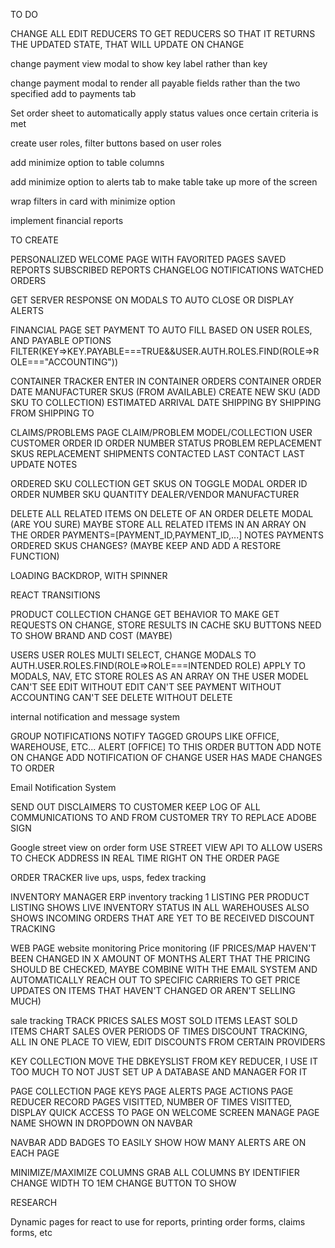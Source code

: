TO DO

CHANGE ALL EDIT REDUCERS TO GET REDUCERS SO THAT IT RETURNS THE UPDATED STATE, THAT WILL UPDATE ON CHANGE

change payment view modal to show key label rather than key

change payment modal to render all payable fields rather than the two specified
add to payments tab

Set order sheet to automatically apply status values once certain criteria is met

create user roles, filter buttons based on user roles

add minimize option to table columns

add minimize option to alerts tab to make table take up more of the screen

wrap filters in card with minimize option

implement financial reports

TO CREATE

PERSONALIZED WELCOME PAGE WITH FAVORITED PAGES
SAVED REPORTS
SUBSCRIBED REPORTS
CHANGELOG
NOTIFICATIONS
WATCHED ORDERS

GET SERVER RESPONSE ON MODALS TO AUTO CLOSE OR DISPLAY ALERTS

FINANCIAL PAGE
SET PAYMENT TO AUTO FILL BASED ON USER ROLES, AND PAYABLE OPTIONS
FILTER(KEY=>KEY.PAYABLE===TRUE&&USER.AUTH.ROLES.FIND(ROLE=>ROLE==="ACCOUNTING"))

CONTAINER TRACKER
ENTER IN CONTAINER ORDERS
CONTAINER ORDER DATE
MANUFACTURER
SKUS (FROM AVAILABLE)
CREATE NEW SKU (ADD SKU TO COLLECTION)
ESTIMATED ARRIVAL DATE
SHIPPING BY
SHIPPING FROM
SHIPPING TO

CLAIMS/PROBLEMS PAGE
CLAIM/PROBLEM MODEL/COLLECTION
USER
CUSTOMER
ORDER ID
ORDER NUMBER
STATUS
PROBLEM
REPLACEMENT SKUS
REPLACEMENT SHIPMENTS
CONTACTED
LAST CONTACT
LAST UPDATE
NOTES

ORDERED SKU COLLECTION
GET SKUS ON TOGGLE MODAL
ORDER ID
ORDER NUMBER
SKU
QUANTITY
DEALER/VENDOR
MANUFACTURER

DELETE ALL RELATED ITEMS ON DELETE OF AN ORDER
DELETE MODAL (ARE YOU SURE)
MAYBE STORE ALL RELATED ITEMS IN AN ARRAY ON THE ORDER
PAYMENTS=[PAYMENT_ID,PAYMENT_ID,...]
NOTES
PAYMENTS
ORDERED SKUS
CHANGES? (MAYBE KEEP AND ADD A RESTORE FUNCTION)

LOADING BACKDROP, WITH SPINNER

REACT TRANSITIONS

PRODUCT COLLECTION
CHANGE GET BEHAVIOR TO MAKE GET REQUESTS ON CHANGE, STORE RESULTS IN CACHE
SKU BUTTONS NEED TO SHOW BRAND AND COST (MAYBE)

USERS
USER ROLES
MULTI SELECT, CHANGE MODALS TO AUTH.USER.ROLES.FIND(ROLE=>ROLE===INTENDED ROLE)
APPLY TO MODALS, NAV, ETC
STORE ROLES AS AN ARRAY ON THE USER MODEL
CAN'T SEE EDIT WITHOUT EDIT
CAN'T SEE PAYMENT WITHOUT ACCOUNTING
CAN'T SEE DELETE WITHOUT DELETE

internal notification and message system

GROUP NOTIFICATIONS
NOTIFY TAGGED GROUPS LIKE OFFICE, WAREHOUSE, ETC...
ALERT [OFFICE] TO THIS ORDER BUTTON
ADD NOTE
ON CHANGE ADD NOTIFICATION OF CHANGE
USER HAS MADE CHANGES TO ORDER

Email Notification System

SEND OUT DISCLAIMERS TO CUSTOMER
KEEP LOG OF ALL COMMUNICATIONS TO AND FROM CUSTOMER
TRY TO REPLACE ADOBE SIGN

Google street view on order form
USE STREET VIEW API TO ALLOW USERS TO CHECK ADDRESS IN REAL TIME RIGHT ON THE ORDER PAGE

ORDER TRACKER
live ups, usps, fedex tracking

INVENTORY MANAGER
ERP inventory tracking
1 LISTING PER PRODUCT
LISTING SHOWS LIVE INVENTORY STATUS IN ALL WAREHOUSES
ALSO SHOWS INCOMING ORDERS THAT ARE YET TO BE RECEIVED
DISCOUNT TRACKING

WEB PAGE
website monitoring
Price monitoring (IF PRICES/MAP HAVEN'T BEEN CHANGED IN X AMOUNT OF MONTHS ALERT THAT THE PRICING SHOULD BE CHECKED, MAYBE COMBINE WITH THE EMAIL SYSTEM AND AUTOMATICALLY REACH OUT TO SPECIFIC CARRIERS TO GET PRICE UPDATES ON ITEMS THAT HAVEN'T CHANGED OR AREN'T SELLING MUCH)

sale tracking
TRACK PRICES
SALES
MOST SOLD ITEMS
LEAST SOLD ITEMS
CHART SALES OVER PERIODS OF TIMES
DISCOUNT TRACKING, ALL IN ONE PLACE TO VIEW, EDIT DISCOUNTS FROM CERTAIN PROVIDERS

KEY COLLECTION
MOVE THE DBKEYSLIST FROM KEY REDUCER, I USE IT TOO MUCH TO NOT JUST SET UP A DATABASE AND MANAGER FOR IT

PAGE COLLECTION
PAGE KEYS
PAGE ALERTS
PAGE ACTIONS
PAGE REDUCER
RECORD PAGES VISITTED, NUMBER OF TIMES VISITTED, DISPLAY QUICK ACCESS TO PAGE ON WELCOME SCREEN
MANAGE PAGE NAME SHOWN IN DROPDOWN ON NAVBAR

NAVBAR
ADD BADGES TO EASILY SHOW HOW MANY ALERTS ARE ON EACH PAGE

MINIMIZE/MAXIMIZE COLUMNS
GRAB ALL COLUMNS BY IDENTIFIER
CHANGE WIDTH TO 1EM
CHANGE BUTTON TO SHOW

RESEARCH

Dynamic pages for react to use for reports, printing order forms, claims forms, etc
